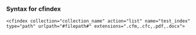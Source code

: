 ### Syntax for cfindex
```lucee
<cfindex collection="collection_name" action="list" name="test_index" type="path" urlpath="#filepath#" extensions=".cfm,.cfc,.pdf,.docx">
```